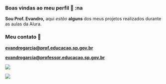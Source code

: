 ### Boas vindas ao meu perfil 🧔    :na

**Sou Prof. Evandro,** aqui _estão_ **alguns** dos meus projetos realizados durante as aulas da Alura.

### Meu contato 📧

**evandrogarcia@prof.educacao.sp.gov.br** 

**evandrogarcia@professor.educacao.sp.gov.br**

![](https://media.tenor.com/25gC85a7JmgAAAAM/baby-dance.gif)

![](https://tenor.com/pt-BR/view/cat-driving-serious-cat-driving-focus-driving-gif-15519638)
